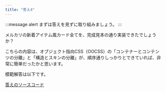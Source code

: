 ```yaml
---
title: "答え4"
---
```


:::message alert
まずは答えを見ずに取り組みましょう。
:::

メルカリの新着アイテム風カード全てを、完成見本の通り実装できたでしょうか？

こちらの内容は、オブジェクト指向CSS（OOCSS）の「コンテナーとコンテンツの分離」と「構造とスキンの分離」が、順序通りしっかりとできていれば、非常に簡単だったかと思います。

模範解答は以下です。

[答えのソースコード](https://github.com/schabibi1/zenn-book-challenges/tree/main/lesson5-oocss-mercari-answer2)